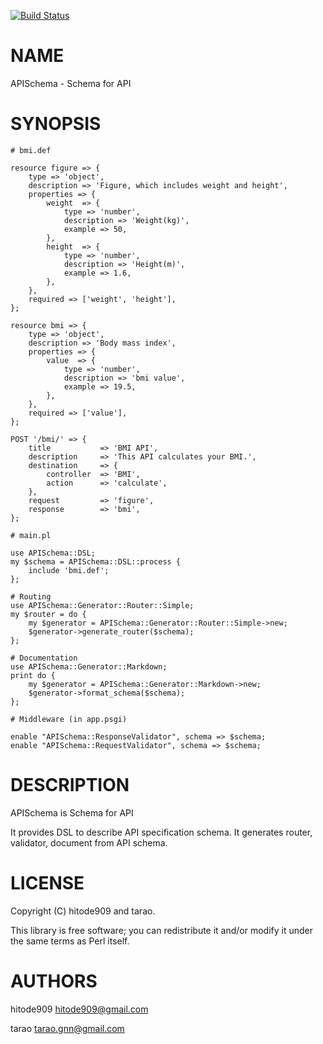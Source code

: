 [![Build Status](https://travis-ci.org/hitode909/APISchema.svg?branch=master)](https://travis-ci.org/hitode909/APISchema)
# NAME

APISchema - Schema for API

# SYNOPSIS

    # bmi.def

    resource figure => {
        type => 'object',
        description => 'Figure, which includes weight and height',
        properties => {
            weight  => {
                type => 'number',
                description => 'Weight(kg)',
                example => 50,
            },
            height  => {
                type => 'number',
                description => 'Height(m)',
                example => 1.6,
            },
        },
        required => ['weight', 'height'],
    };

    resource bmi => {
        type => 'object',
        description => 'Body mass index',
        properties => {
            value  => {
                type => 'number',
                description => 'bmi value',
                example => 19.5,
            },
        },
        required => ['value'],
    };

    POST '/bmi/' => {
        title           => 'BMI API',
        description     => 'This API calculates your BMI.',
        destination     => {
            controller  => 'BMI',
            action      => 'calculate',
        },
        request         => 'figure',
        response        => 'bmi',
    };

    # main.pl

    use APISchema::DSL;
    my $schema = APISchema::DSL::process {
        include 'bmi.def';
    };

    # Routing
    use APISchema::Generator::Router::Simple;
    my $router = do {
        my $generator = APISchema::Generator::Router::Simple->new;
        $generator->generate_router($schema);
    };

    # Documentation
    use APISchema::Generator::Markdown;
    print do {
        my $generator = APISchema::Generator::Markdown->new;
        $generator->format_schema($schema);
    };

    # Middleware (in app.psgi)

    enable "APISchema::ResponseValidator", schema => $schema;
    enable "APISchema::RequestValidator", schema => $schema;

# DESCRIPTION

APISchema is Schema for API

It provides DSL to describe API specification schema.
It generates router, validator, document from API schema.

# LICENSE

Copyright (C) hitode909 and tarao.

This library is free software; you can redistribute it and/or modify
it under the same terms as Perl itself.

# AUTHORS

hitode909 <hitode909@gmail.com>

tarao <tarao.gnn@gmail.com>
